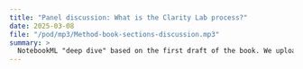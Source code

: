 ```yaml
---
title: "Panel discussion: What is the Clarity Lab process?"
date: 2025-03-08
file: "/pod/mp3/Method-book-sections-discussion.mp3"
summary: >
  NotebookML "deep dive" based on the first draft of the book. We uploaded the section drafts and the two deep dive voices riff on the contents. The core theme is the benefits to business of clarity (slow down to speed up).
---
```


<!-- ffmpeg -i Clarity-Lab-panel-discussion.wav -ac 2 -b:a 128k -ar 44100 output.mp3 -->


